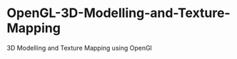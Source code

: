 OpenGL-3D-Modelling-and-Texture-Mapping
=======================================

3D Modelling and Texture Mapping using OpenGl
